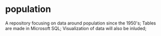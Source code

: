 # population
A repository focusing on data around population since the 1950's;
Tables are made in Microsoft SQL;
Visualization of data will also be inluded;
